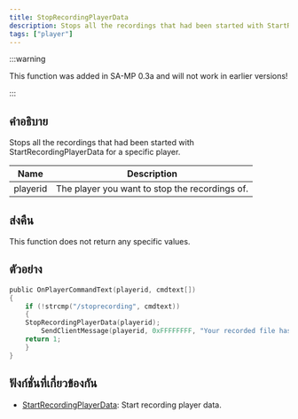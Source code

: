 ```yaml
---
title: StopRecordingPlayerData
description: Stops all the recordings that had been started with StartRecordingPlayerData for a specific player.
tags: ["player"]
---
```


:::warning

This function was added in SA-MP 0.3a and will not work in earlier versions!

:::

## คำอธิบาย

Stops all the recordings that had been started with StartRecordingPlayerData for a specific player.

| Name     | Description                                    |
| -------- | ---------------------------------------------- |
| playerid | The player you want to stop the recordings of. |

## ส่งคืน

This function does not return any specific values.

## ตัวอย่าง

```c
public OnPlayerCommandText(playerid, cmdtext[])
{
    if (!strcmp("/stoprecording", cmdtext))
    {
    StopRecordingPlayerData(playerid);
        SendClientMessage(playerid, 0xFFFFFFFF, "Your recorded file has been saved to the scriptfiles folder!");
    return 1;
    }
}
```

## ฟังก์ชั่นที่เกี่ยวข้องกัน

- [StartRecordingPlayerData](../functions/StartRecordingPlayerData.md): Start recording player data.
